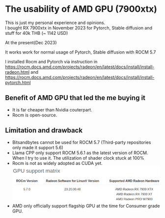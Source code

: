 # The usability of AMD GPU (7900xtx)
This is just my personal experience and opinions.<br>
I bought RX 7900xtx in November 2023 for Pytorch, Stable diffusion and stuff for 40k THB (~ 1142 USD)

At the present(Dec 2023)

It works work for normal usage of Pytorch, Stable diffusion with ROCM 5.7

I installed Rocm and Pytorch via instruction in https://rocm.docs.amd.com/projects/radeon/en/latest/docs/install/install-radeon.html and https://rocm.docs.amd.com/projects/radeon/en/latest/docs/install/install-pytorch.html

## Benefit of AMD GPU that led the me buying it
* It is far cheaper than Nvidia couterpart.
* Rocm is open-source.

## Limitation and drawback
* Bitsandbytes cannot be used for ROCM 5.7 (Third-party repositories only made it support 5.6)
* Llama CPP only support ROCM 5.6.1 as the latest version of ROCM. When I try to use it. The utilization of shader clock stuck at 100%
* Rocm is not as widely adopted as CUDA yet.
![Alt text](image.png)
* AMD only officially support flagship GPU at the time for Consumer grade GPU.